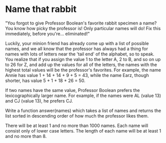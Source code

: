 # Name that rabbit

"You forgot to give Professor Boolean's favorite rabbit specimen a name? You know how picky the professor is! Only particular names will do! Fix this immediately, before you're... eliminated!"

Luckily, your minion friend has already come up with a list of possible names, and we all know that the professor has always had a thing for names with lots of letters near the 'tail end' of the alphabet, so to speak. You realize that if you assign the value 1 to the letter A, 2 to B, and so on up to 26 for Z, and add up the values for all of the letters, the names with the highest total values will be the professor's favorites. For example, the name Annie has value 1 + 14 + 14 + 9 + 5 = 43, while the name Earz, though shorter, has value 5 + 1 + 18 + 26 = 50. 

If two names have the same value, Professor Boolean prefers the lexicographically larger name. For example, if the names were AL (value 13) and CJ (value 13), he prefers CJ.

Write a function answer(names) which takes a list of names and returns the list sorted in descending order of how much the professor likes them.

There will be at least 1 and no more than 1000 names. 
Each name will consist only of lower case letters. The length of each name will be at least 1 and no more than 8.
